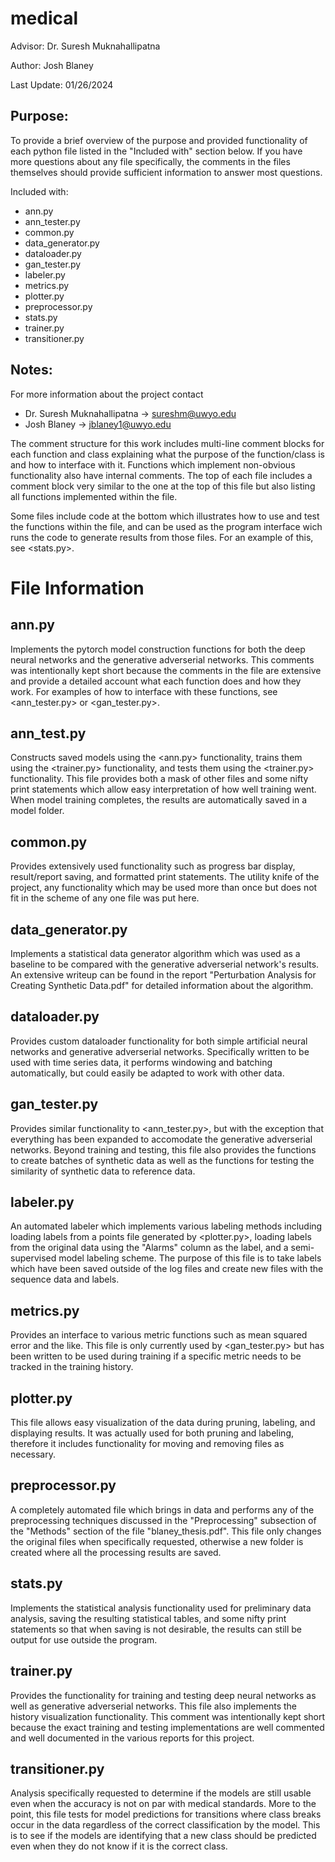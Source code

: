 # medical

Advisor: Dr. Suresh Muknahallipatna

Author: Josh Blaney

Last Update: 01/26/2024

## Purpose:
To provide a brief overview of the purpose and provided functionality of each 
python file listed in the "Included with" section below. If you have more 
questions about any file specifically, the comments in the files themselves
should provide sufficient information to answer most questions.

Included with: 
 - ann.py 
 - ann_tester.py
 - common.py
 - data_generator.py
 - dataloader.py
 - gan_tester.py
 - labeler.py
 - metrics.py
 - plotter.py
 - preprocessor.py 
 - stats.py
 - trainer.py
 - transitioner.py
 
## Notes:
For more information about the project contact 
 - Dr. Suresh Muknahallipatna -> sureshm@uwyo.edu
 - Josh Blaney -> jblaney1@uwyo.edu

The comment structure for this work includes multi-line comment
blocks for each function and class explaining what the purpose 
of the function/class is and how to interface with it. Functions 
which implement non-obvious functionality also have internal 
comments. The top of each file includes a comment block very 
similar to the one at the top of this file but also listing all
functions implemented within the file.

Some files include code at the bottom which illustrates how to 
use and test the functions within the file, and can be used as
the program interface wich runs the code to generate results 
from those files. For an example of this, see <stats.py>.

# File Information
## ann.py
Implements the pytorch model construction functions for both the 
deep neural networks and the generative adverserial networks.
This comments was intentionally kept short because the comments
in the file are extensive and provide a detailed account what 
each function does and how they work. For examples of how to 
interface with these functions, see <ann_tester.py> or <gan_tester.py>.

## ann_test.py
Constructs saved models using the <ann.py> functionality, trains them
using the <trainer.py> functionality, and tests them using the 
<trainer.py> functionality. This file provides both a mask of other
files and some nifty print statements which allow easy interpretation
of how well training went. When model training completes, the results
are automatically saved in a model folder.

## common.py
Provides extensively used functionality such as progress bar display,
result/report saving, and formatted print statements. The utility knife
of the project, any functionality which may be used more than once but 
does not fit in the scheme of any one file was put here.

## data_generator.py
Implements a statistical data generator algorithm which was used as a 
baseline to be compared with the generative adverserial network's
results. An extensive writeup can be found in the report 
"Perturbation Analysis for Creating Synthetic Data.pdf" for detailed 
information about the algorithm.

## dataloader.py
Provides custom dataloader functionality for both simple artificial
neural networks and generative adverserial networks. Specifically
written to be used with time series data, it performs windowing 
and batching automatically, but could easily be adapted to work
with other data.

## gan_tester.py
Provides similar functionality to <ann_tester.py>, but with the exception 
that everything has been expanded to accomodate the generative adverserial
networks. Beyond training and testing, this file also provides the 
functions to create batches of synthetic data as well as the functions for 
testing the similarity of synthetic data to reference data.

## labeler.py
An automated labeler which implements various labeling methods including
loading labels from a points file generated by <plotter.py>, loading 
labels from the original data using the "Alarms" column as the label, and
a semi-supervised model labeling scheme. The purpose of this file is to 
take labels which have been saved outside of the log files and create 
new files with the sequence data and labels.

## metrics.py
Provides an interface to various metric functions such as mean squared
error and the like. This file is only currently used by <gan_tester.py>
but has been written to be used during training if a specific metric
needs to be tracked in the training history.

## plotter.py
This file allows easy visualization of the data during pruning, labeling, 
and displaying results. It was actually used for both pruning and labeling,
therefore it includes functionality for moving and removing files as 
necessary.

## preprocessor.py
A completely automated file which brings in data and performs any of the 
preprocessing techniques discussed in the "Preprocessing" subsection of 
the "Methods" section of the file "blaney_thesis.pdf". This file only
changes the original files when specifically requested, otherwise a 
new folder is created where all the processing results are saved.

## stats.py
Implements the statistical analysis functionality used for preliminary
data analysis, saving the resulting statistical tables, and some nifty 
print statements so that when saving is not desirable, the results can
still be output for use outside the program.

## trainer.py
Provides the functionality for training and testing deep neural networks
as well as generative adverserial networks. This file also implements 
the history visualization functionality. This comment was intentionally 
kept short because the exact training and testing implementations are 
well commented and well documented in the various reports for this 
project. 

## transitioner.py
Analysis specifically requested to determine if the 
models are still usable even when the accuracy is not on par with 
medical standards. More to the point, this file tests for model 
predictions for transitions where class breaks occur in the data 
regardless of the correct classification by the model. This is to 
see if the models are identifying that a new class should be predicted
even when they do not know if it is the correct class.
